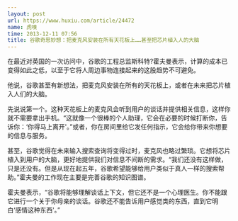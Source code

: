 ```yaml
---
layout: post
url: https://www.huxiu.com/article/24472
name: 虎嗅
time: 2013-12-11 07:56
title: 谷歌奇思妙想：把麦克风安装在所有天花板上……甚至把芯片植入人的大脑
---
```

在最近对英国的一次访问中，谷歌的工程总监斯科特?霍夫曼表示，计算的成本已变得如此之低，以至于它将人周边事物连接起来的这股趋势不可避免。

他说，谷歌甚至有新想法，把麦克风安装在所有的天花板上，或者在未来把芯片植入人们的大脑。

先说说第一个。这种天花板上的麦克风会听到用户的谈话并提供相关信息，这样你就不需要拿出手机。“这就像一个很棒的个人助理，它会在必要的时候打断你，告诉你：‘你得马上离开'。”或者，你在房间里给它发任何指示，它会给你带来你想要的信息与服务。

甚至，谷歌觉得在未来输入搜索查询将变得过时，麦克风也略过繁琐。它想将芯片植入到用户的大脑，更好地提供我们对信息不间断的需求。“我们还没有这样做，只是还没有。但是从现在起五年，谷歌希望能够给用户类似于真人一样的搜索帮助。”霍夫曼的工作现在主要是完善谷歌的知识图谱。

霍夫曼表示，“谷歌将能够理解谈话上下文，但它还不是一个心理医生。你不能跟它进行一个关于你母亲的谈话。谷歌还不能告诉用户感觉类的东西，直到它明白‘感情这种东西'。”

